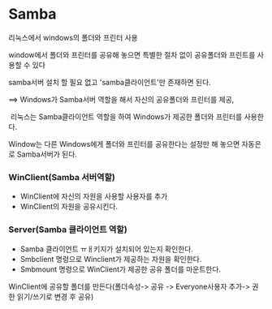 # Samba

리눅스에서 windows의 폴더와 프린터 사용

window에서 폴더와 프린터를 공유해 놓으면 특별한 절차 없이  공유폴더와 프린트를 사용할 수 있다

samba서버 설치 할 필요 없고 'samba클라이언트'만 존재하면 된다.

==> Windows가 Samba서버 역할을 해서 자신의 공유폴더와 프린터를 제공, 

​		리눅스는 Samba클라이언트 역할을 하여 Windows가 제공한 폴더와 프린터를 사용한다.

Window는 다른 Windows에게 폴더와 프린터를 공유한다는 설정만 해 놓으면 자동은로 Samba서버가 된다.



### WinClient(Samba 서버역할)

- WinClient에 자신의 자원을 사용할 사용자를 추가
- WinClient의 자원을 공유시킨다.

### Server(Samba 클라이언트 역할)

- Samba 클라이언트 ㅠㅐ키지가 설치되어 있는지 확인한다.
- Smbclient 명령으로 Winclient가 제공하는 자원을 확인한다.
- Smbmount 명령으로 WinClient가 제공한 공유 폴더를 마운트한다.



WinClient에 공유할 폴더를 만든다(폴더속성-> 공유 -> Everyone사용자 추가-> 권한 읽기/쓰기로 변경 후 공유)